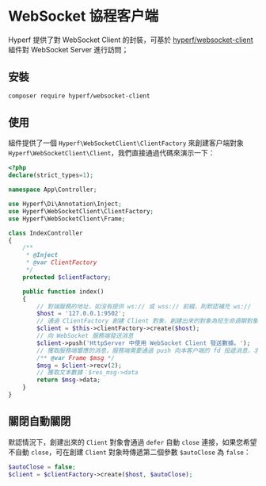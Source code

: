 # WebSocket 協程客户端

Hyperf 提供了對 WebSocket Client 的封裝，可基於 [hyperf/websocket-client](https://github.com/hyperf/websocket-client) 組件對 WebSocket Server 進行訪問；

## 安裝

```bash
composer require hyperf/websocket-client
```

## 使用

組件提供了一個 `Hyperf\WebSocketClient\ClientFactory` 來創建客户端對象 `Hyperf\WebSocketClient\Client`，我們直接通過代碼來演示一下：

```php
<?php
declare(strict_types=1);

namespace App\Controller;

use Hyperf\Di\Annotation\Inject;
use Hyperf\WebSocketClient\ClientFactory;
use Hyperf\WebSocketClient\Frame;

class IndexController
{
    /**
     * @Inject
     * @var ClientFactory
     */
    protected $clientFactory;

    public function index()
    {
        // 對端服務的地址，如沒有提供 ws:// 或 wss:// 前綴，則默認補充 ws://
        $host = '127.0.0.1:9502';
        // 通過 ClientFactory 創建 Client 對象，創建出來的對象為短生命週期對象
        $client = $this->clientFactory->create($host);
        // 向 WebSocket 服務端發送消息
        $client->push('HttpServer 中使用 WebSocket Client 發送數據。');
        // 獲取服務端響應的消息，服務端需要通過 push 向本客户端的 fd 投遞消息，才能獲取；以下設置超時時間 2s，接收到的數據類型為 Frame 對象。
        /** @var Frame $msg */
        $msg = $client->recv(2);
        // 獲取文本數據：$res_msg->data
        return $msg->data;
    }
}
```

## 關閉自動關閉

默認情況下，創建出來的 `Client` 對象會通過 `defer` 自動 `close` 連接，如果您希望不自動 `close`，可在創建 `Client` 對象時傳遞第二個參數 `$autoClose` 為 `false`：

```php
$autoClose = false;
$client = $clientFactory->create($host, $autoClose);
```